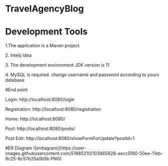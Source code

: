 # TravelAgencyBlog
<h1> Development Tools </h1>
<p>1.The application is a Maven project.<p>
<p>2. Intelij Idea</p>
<p>3. The development environment JDK version is 11 </p>
<p>4. MySQL is required. change username and password according to yours database</p>

#End point

<p>Login: http://localhost:8080/login</p>
<p>Registration: http://localhost:8080/registration</p>
<p>Home: http://localhost:8080/</p>
<p>Post: http://localhost:8080/posts/</p>
<p>Post Edit: http://localhost:8080/showFormForUpdate?postId=1</p>
#ER Diagram
![erdiagram](https://user-images.githubusercontent.com/51885210/103865628-aecc5f80-50ee-11eb-9c25-6c57b25a0b5b.PNG)

